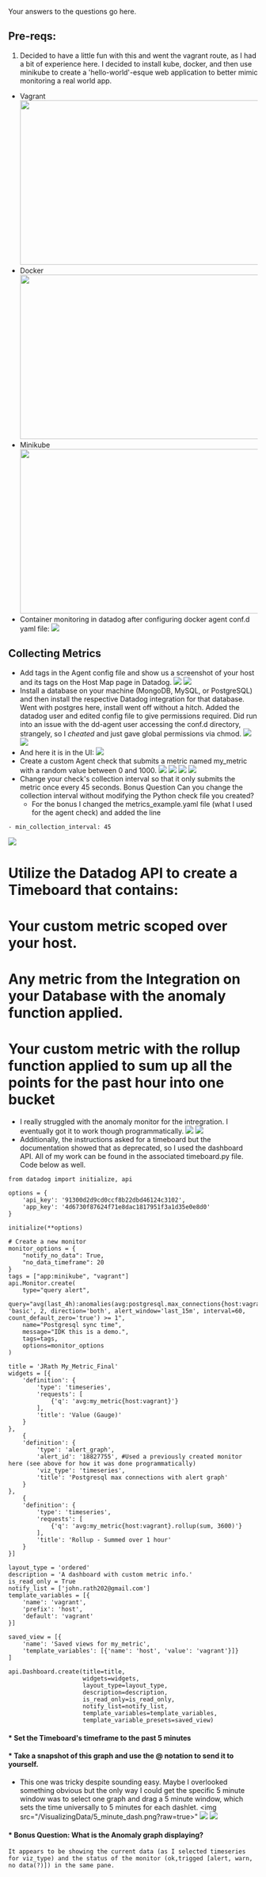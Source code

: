 Your answers to the questions go here.

## Pre-reqs:
  1. Decided to have a little fun with this and went the vagrant route, as I had a bit of experience here. I decided to install kube,     docker, and then use minikube to create a 'hello-world'-esque web application to better mimic monitoring a real world app.
 * Vagrant <img src="/pre-req-vagrant.png?raw=true" width="1000" height="332"></a>
 * Docker <img src="/docker_install.png?raw=true" width="1000" height="332"></a>
 * Minikube <img src="/minikube.png?raw=true" width="1000" height="332"></a>
 * Container monitoring in datadog after configuring docker agent conf.d yaml file: <img src="/minikube%20container%20monitoring.png?raw=true"></a>

## Collecting Metrics
 * Add tags in the Agent config file and show us a screenshot of your host and its tags on the Host Map page in Datadog.
  <img src="/tags-datadog.png?raw=true"></a>
  <img src="/Agent_tags.png?raw=true"></a>
 * Install a database on your machine (MongoDB, MySQL, or PostgreSQL) and then install the respective Datadog integration for that database. Went with postgres here, install went off without a hitch. Added the datadog user and edited config file to give permissions required. Did run into an issue with the dd-agent user accessing the conf.d directory, strangely, so I _cheated_ and just gave global permissions via chmod.
  <img src="/troubleshooting-postgres.png?raw=true"></a>
  <img src="/troubleshooting-postgres-fixed.png?raw=true"></a>
 * And here it is in the UI:
  <img src="/postgres-db.png?raw=true"></a>
 * Create a custom Agent check that submits a metric named my_metric with a random value between 0 and 1000.
  <img src="/metric_config_yaml_interval.png?raw=true"></a>
  <img src="/agentcheck_status_and_code.png?raw=true"></a>
  <img src="/my_metric_showing.png?raw=true"></a>
  <img src="my_metric_showing2.png?raw=true"></a>
 * Change your check's collection interval so that it only submits the metric once every 45 seconds.
Bonus Question Can you change the collection interval without modifying the Python check file you created?
   * For the bonus I changed the metrics_example.yaml file (what I used for the agent check) and added the line
  ```
  - min_collection_interval: 45
  ```
  <img src="/csv_time_validation.png?raw=true"></a>

# Utilize the Datadog API to create a Timeboard that contains:
#  Your custom metric scoped over your host.
#  Any metric from the Integration on your Database with the anomaly function applied.
#  Your custom metric with the rollup function applied to sum up all the points for the past hour into one bucket
* I really struggled with the anomaly monitor for the intregration. I eventually got it to work though programmatically.
<img src="/VisualizingData/vis_dash_1.png?raw=true"></a>
<img src="/VisualizingData/postgres_anomaly_creation.png"></a>
* Additionally, the instructions asked for a timeboard but the documentation showed that as deprecated, so I used the dashboard API. All of my work can be found in the associated timeboard.py file. Code below as well.
```
from datadog import initialize, api

options = {
    'api_key': '91300d2d9cd0ccf8b22dbd46124c3102',
    'app_key': '4d6730f87624f71e8dac1817951f3a1d35e0e8d0'
}

initialize(**options)

# Create a new monitor
monitor_options = {
    "notify_no_data": True,
    "no_data_timeframe": 20
}
tags = ["app:minikube", "vagrant"]
api.Monitor.create(
    type="query alert",
    query="avg(last_4h):anomalies(avg:postgresql.max_connections{host:vagrant,env:ddogeval}, 'basic', 2, direction='both', alert_window='last_15m', interval=60, count_default_zero='true') >= 1",
    name="Postgresql sync time",
    message="IDK this is a demo.",
    tags=tags,
    options=monitor_options
)

title = 'JRath My_Metric_Final'
widgets = [{
    'definition': {
        'type': 'timeseries',
        'requests': [
            {'q': 'avg:my_metric{host:vagrant}'}
        ],
        'title': 'Value (Gauge)'
    }
},
    {
    'definition': {
        'type': 'alert_graph',
        'alert_id': '18827755', #Used a previously created monitor here (see above for how it was done programmatically)
        'viz_type': 'timeseries',
        'title': 'Postgresql max connections with alert graph'
    }
},
    {
    'definition': {
        'type': 'timeseries',
        'requests': [
            {'q': 'avg:my_metric{host:vagrant}.rollup(sum, 3600)'}
        ],
        'title': 'Rollup - Summed over 1 hour'
    }
}]

layout_type = 'ordered'
description = 'A dashboard with custom metric info.'
is_read_only = True
notify_list = ['john.rath202@gmail.com']
template_variables = [{
    'name': 'vagrant',
    'prefix': 'host',
    'default': 'vagrant'
}]

saved_view = [{
    'name': 'Saved views for my_metric',
    'template_variables': [{'name': 'host', 'value': 'vagrant'}]}
]

api.Dashboard.create(title=title,
                     widgets=widgets,
                     layout_type=layout_type,
                     description=description,
                     is_read_only=is_read_only,
                     notify_list=notify_list,
                     template_variables=template_variables,
                     template_variable_presets=saved_view)
```
#### * Set the Timeboard's timeframe to the past 5 minutes
#### * Take a snapshot of this graph and use the @ notation to send it to yourself.
* This one was tricky despite sounding easy. Maybe I overlooked something obvious but the only way I could get the specific 5 minute window was to select one graph and drag a 5 minute window, which sets the time universally to 5 minutes for each dashlet.
<img src="/VisualizingData/5_minute_dash.png?raw=true></a>"
<img src="/VisualizingData/annotated_snapshot.png"></a>
<img src="/VisualizingData/email.png"></a>
#### * Bonus Question: What is the Anomaly graph displaying?
```
It appears to be showing the current data (as I selected timeseries for viz_type) and the status of the monitor (ok,trigged [alert, warn, no data(?)]) in the same pane.
```
